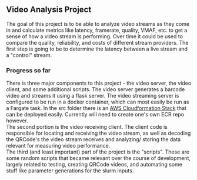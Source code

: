 ## Video Analysis Project 
The goal of this project is to be able to analyze video streams as they come in and calculate metrics like latency, 
framerate, quality, VMAF, etc. to get a sense of how a video stream is performing. Over time it could be used to compare 
the quality, reliability, and costs of different stream providers. The first step is going to be to determine the latency 
between a live stream and a "control" stream. 

### Progress so far 
There is three major components to this project - the video server, the video client, and some additional scripts. 
The video server generates a barcode video and streams it using a flask server. The video streaming server is configured 
to be run in a docker container, which can most easily be run as a Fargate task. In the src folder there is an [AWS 
Cloudformation Stack](https://docs.aws.amazon.com/AWSCloudFormation/latest/UserGuide/stacks.html) that can be deployed
easily. Currently will need to create one's own ECR repo however.  
The second portion is the video receiving client. The client code is responsible for locating and receiving the video
stream, as well as decoding the QRCode's the video stream receives and analyzing/ storing the data relevant for measuring 
video performance.  
The third (and least important) part of the project is the "scripts". These are some random scripts that became relevant 
over the course of development, largely related to testing, creating QRCode videos, and automating some stuff like 
parameter generations for the slurm inputs. 